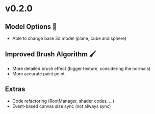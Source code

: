 # v0.2.0

## Model Options 🔺

- Able to change base 3d model (plane, cube and sphere)

## Improved Brush Algorithm 🖌️

- More detailed brush effect (bigger texture, considering the normals)
- More accurate paint point

## Extras

- Code refactoring (RootManager, shader codes, ...)
- Event-based canvas size sync (not always sync)
